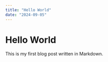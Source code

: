 ```yaml
---
title: "Hello World"
date: "2024-09-05"
---
```


# Hello World

This is my first blog post written in Markdown.
